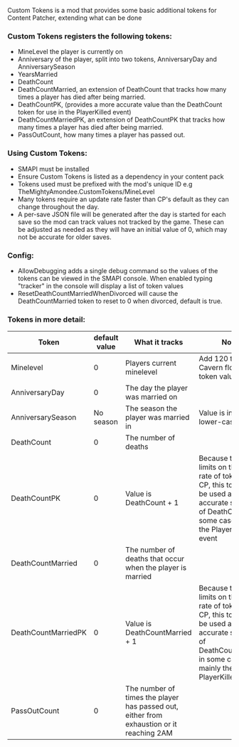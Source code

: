 
Custom Tokens is a mod that provides some basic additional tokens for Content Patcher, extending what can be done

### Custom Tokens registers the following tokens:
- MineLevel the player is currently on
- Anniversary of the player, split into two tokens, AnniversaryDay and AnniversarySeason
- YearsMarried
- DeathCount
- DeathCountMarried, an extension of DeathCount that tracks how many times a player has died after being married.
- DeathCountPK, (provides a more accurate value than the DeathCount token for use in the PlayerKilled event)
- DeathCountMarriedPK, an extension of DeathCountPK that tracks how many times a player has died after being married.
- PassOutCount, how many times a player has passed out.

### Using Custom Tokens:
- SMAPI must be installed
- Ensure Custom Tokens is listed as a dependency in your content pack
- Tokens used must be prefixed with the mod's unique ID e.g TheMightyAmondee.CustomTokens/MineLevel
- Many tokens require an update rate faster than CP's default as they can change throughout the day.
- A per-save JSON file will be generated after the day is started for each save so the mod can track values not tracked by the game. These can be adjusted as needed as they will have an initial value of 0, which may not be accurate for older saves.


### Config:
- AllowDebugging adds a single debug command so the values of the tokens can be viewed in the SMAPI console. When enabled typing "tracker" in the console will display a list of token values
- ResetDeathCountMarriedWhenDivorced will cause the DeathCountMarried token to reset to 0 when divorced, default is true.

### Tokens in more detail:
Token | default value | What it tracks | Notes
----- | ------------- | -------------- | --------
Minelevel | 0 | Players current minelevel | Add 120 to Skull Cavern floors for token value
AnniversaryDay | 0 | The day the player was married on
AnniversarySeason | No season | The season the player was married in | Value is in all lower-case
DeathCount | 0 | The number of deaths
DeathCountPK | 0 | Value is DeathCount + 1 |Because there are limits on the update rate of tokens in CP, this token can be used as a more accurate snapshot of DeathCount in some cases, mainly the PlayerKilled event
DeathCountMarried | 0 | The number of deaths that occur when the player is married
DeathCountMarriedPK | 0 | Value is DeathCountMarried + 1 |Because there are limits on the update rate of tokens in CP, this token can be used as a more accurate snapshot of DeathCountMarried in some cases, mainly the PlayerKilled event
PassOutCount | 0 | The number of times the player has passed out, either from exhaustion or it reaching 2AM

